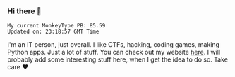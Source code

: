 ### Hi there 👋
<!-- PB START -->
```
My current MonkeyType PB: 85.59
Updated on: 23:18:57 GMT Time
```
<!-- PB END -->
I'm an IT person, just overall. I like CTFs, hacking, coding games, making Python apps. Just a lot of stuff.
You can check out my website [here](https://skill3472.github.io/).
I will probably add some interesting stuff here, when I get the idea to do so. Take care ❤️

